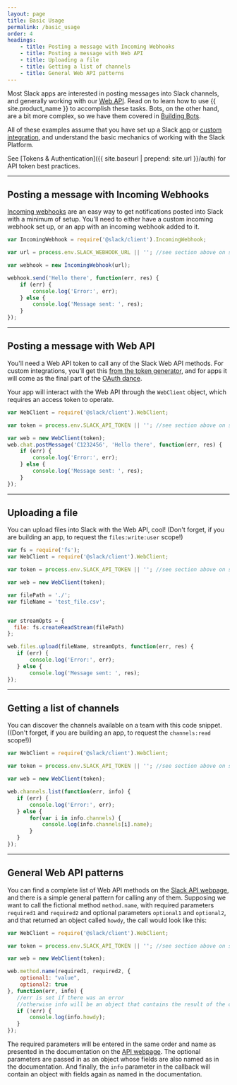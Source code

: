 ```yaml
---
layout: page
title: Basic Usage
permalink: /basic_usage
order: 4
headings:
    - title: Posting a message with Incoming Webhooks
    - title: Posting a message with Web API
    - title: Uploading a file
    - title: Getting a list of channels
    - title: General Web API patterns
---
```


Most Slack apps are interested in posting messages into Slack channels, and generally working with our [Web API](https://api.slack.com/web). Read on
to learn how to use {{ site.product_name }} to accomplish these tasks. Bots, on the other hand, are a bit more complex,
so we have them covered in [Building Bots](bots.html).

All of these examples assume that you have set up a Slack [app](https://api.slack.com/slack-apps) or
[custom integration](https://api.slack.com/custom-integrations), and understand the basic mechanics of working with the
Slack Platform.

See [Tokens & Authentication]({{ site.baseurl | prepend: site.url }}/auth) for API token best practices.

--------

## Posting a message with Incoming Webhooks

[Incoming webhooks](https://api.slack.com/incoming-webhooks) are an easy way to get notifications posted into Slack with
a minimum of setup. You'll need to either have a custom incoming webhook set up, or an app with an incoming webhook
added to it.

```js
var IncomingWebhook = require('@slack/client').IncomingWebhook;

var url = process.env.SLACK_WEBHOOK_URL || ''; //see section above on sensitive data

var webhook = new IncomingWebhook(url);

webhook.send('Hello there', function(err, res) {
    if (err) {
        console.log('Error:', err);
    } else {
        console.log('Message sent: ', res);
    }
});
```

--------

## Posting a message with Web API

You'll need a Web API token to call any of the Slack Web API methods. For custom integrations, you'll get this
[from the token generator](https://api.slack.com/docs/oauth-test-tokens), and for apps it will come as the final part
of the [OAuth dance](https://api.slack.com/docs/oauth).

Your app will interact with the Web API through the `WebClient` object, which requires an access token to operate.

```js
var WebClient = require('@slack/client').WebClient;

var token = process.env.SLACK_API_TOKEN || ''; //see section above on sensitive data

var web = new WebClient(token);
web.chat.postMessage('C1232456', 'Hello there', function(err, res) {
    if (err) {
        console.log('Error:', err);
    } else {
        console.log('Message sent: ', res);
    }
});
```

--------

## Uploading a file

You can upload files into Slack with the Web API, cool! (Don't forget, if you are building an app, to request the
`files:write:user` scope!)

```js
var fs = require('fs');
var WebClient = require('@slack/client').WebClient;

var token = process.env.SLACK_API_TOKEN || ''; //see section above on sensitive data

var web = new WebClient(token);

var filePath = './';
var fileName = 'test_file.csv';


var streamOpts = {
  file: fs.createReadStream(filePath)
};

web.files.upload(fileName, streamOpts, function(err, res) {
   if (err) {
       console.log('Error:', err);
   } else {
       console.log('Message sent: ', res);
});
```

--------

## Getting a list of channels

You can discover the channels available on a team with this code snippet. ((Don't forget, if you are building an app,
to request the `channels:read` scope!))

```js
var WebClient = require('@slack/client').WebClient;

var token = process.env.SLACK_API_TOKEN || ''; //see section above on sensitive data

var web = new WebClient(token);

web.channels.list(function(err, info) {
   if (err) {
       console.log('Error:', err);
   } else {
       for(var i in info.channels) {
           console.log(info.channels[i].name);
       }
   }
});
```

--------

## General Web API patterns

You can find a complete list of Web API methods on the [Slack API webpage](https://api.slack.com/methods), and there
is a simple general pattern for calling any of them. Supposing we want to call the fictional method `method.name`, with
required parameters `required1` and `required2` and optional parameters `optional1` and `optional2`, and that returned
an object called `howdy`, the call would look like this:

```js
var WebClient = require('@slack/client').WebClient;

var token = process.env.SLACK_API_TOKEN || ''; //see section above on sensitive data

var web = new WebClient(token);

web.method.name(required1, required2, {
    optional1: "value",
    optional2: true
}, function(err, info) {
   //err is set if there was an error 
   //otherwise info will be an object that contains the result of the call
   if (!err) {
       console.log(info.howdy);
   }
});
```

The required parameters will be entered in the same order and name as presented in the documentation on the
[API webpage](https://api.slack.com/methods). The optional parameters are passed in as an object whose fields are also
named as in the documentation. And finally, the `info` parameter in the callback will contain an object with fields
again as named in the documentation.